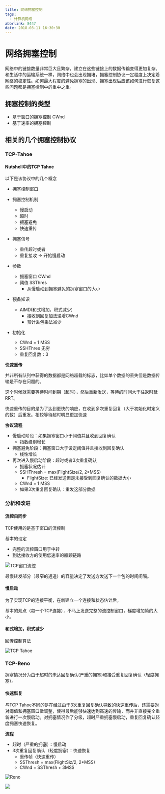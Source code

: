 ```yaml
---
title: 网络拥塞控制
tags:
  - 计算机网络
abbrlink: 8447
date: 2018-03-11 16:30:30
---
```


# 网络拥塞控制

网络中的链接数量非常巨大且繁杂，建立在这些链接上的数据传输变得更加复杂。和生活中的运输系统一样，网络中也会出现拥堵，拥塞控制协议一定程度上决定着网络的稳定性。如何最大程度的避免拥塞的出现、拥塞出现后应该如何进行恢复这些问题都是拥塞控制中的重中之重。

## 拥塞控制的类型

- 基于窗口的拥塞控制 CWnd
- 基于速率的拥塞控制


## 相关的几个拥塞控制协议

### TCP-Tahoe

#### Nutshell中的TCP Tahoe

以下是该协议中的几个概念

- 拥塞控制窗口
- 拥塞控制机制
    + 慢启动
    + 超时
    + 拥塞避免
    + 快速重传
 
- 拥塞信号
    + 重传超时或者
    + 重复接收
    -> 开始慢启动
     
- 参数
    + 拥塞窗口 CWnd
    + 阈值 SSThres
        * 从慢启动到拥塞避免的拥塞窗口的大小
 
- 预备知识
    + AIMD(和式增加，积式减少)
        * 接收到回复加法递增CWnd
        * 预计丢包乘法减少
- 初始化
    + CWnd = 1 MSS
    + SSHThres 无穷
    + 重复回复数：3

**快速重传**

并非所有队列中获得的数据都是网络超载的标志，比如单个数据的丢失但是数据传输是不存在问题的。

这个时候就需要等待时间到期（超时），然后重新发送，等待的时间大于往返时延RRT。

快速重传的目的是为了达到更快的响应，在收到多次重复回复（大于初始化时定义的数）后重发。相较等待超时明显更加快速

**协议流程**

- 慢启动阶段：如果拥塞窗口小于阈值并且收到回复确认
    + 指数级别增长
- 拥塞避免阶段：拥塞窗口大于设定阈值并且接收到回复确认
    + 线性增长 
- 再次进入慢启动阶段：超时或者3次重复确认
    + 拥塞状况估计
    + SSHThresh = max(FlightSize/2, 2*MSS)
        * FlightSize: 已经发送但是未接受到回复确认的数据大小
    + CWnd = 1 MSS
    + 如果3次重复回复确认：重发这部分数据

### 分析和改进

#### 流控自同步

TCP使用的是基于窗口的流控制

基本的设定

- 完整的流控窗口用于中转
- 到达接收方的使用低速率的瓶颈链路

![TCP窗口流控](http://7xonju.com1.z0.glb.clouddn.com/image/kurs/TCP%E7%AA%97%E5%8F%A3%E6%B5%81%E6%8E%A7.PNG)

最慢转发部分（最窄的通道）的容量决定了发送方发送下一个包的时间间隔。

#### 慢启动

为了实现TCP的连接平衡，在新建立一个连接和状态估计后。

基本的观点（每一个TCP连接），不马上发送完整的流控制窗口，梯度增加帧的大小。

#### 和式增加，积式减少

回传控制算法

![TCP Tahoe](http://7xonju.com1.z0.glb.clouddn.com/image/kurs/Taheo.PNG)

### TCP-Reno

拥塞情况分为由于超时的未达回复确认(严重的拥塞)和接受重复回复确认（轻度拥塞）。

#### 快速恢复

与TCP Tahoe不同的是在经过由于3次重复回复确认导致的快速重传后，还需要对对阈值和拥塞窗口做调整，使得最后能够快速达到高速的传输，而并非直接完全重新进行一次慢启动。对拥塞情况作了分级，超时严重拥塞慢启动，重复回复确认轻度拥塞快速恢复。

**流程**

- 超时（严重的拥塞）：慢启动
- 3次重复回复确认（轻度拥塞）：快速恢复
    + 重传帧（快速重传）
    + SSThresh = max(FlightSiz/2, 2*MSS)
    + CWnd = SSThresh + 3MSS

![Reno](http://7xonju.com1.z0.glb.clouddn.com/image/kurs/Reno.PNG)

![](http://7xonju.com1.z0.glb.clouddn.com/image/logo/mainlogo.png)